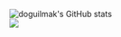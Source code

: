 ![doguilmak's GitHub stats](https://github-readme-stats.vercel.app/api?username=doguilmak&theme=dark&show_icons=true)
<br>
![](https://visitor-badge.laobi.icu/badge?page_id=doguilmak.doguilmak)
<!--
**doguilmak/doguilmak** is a ✨ _special_ ✨ repository because its `README.md` (this file) appears on your GitHub profile.

Here are some ideas to get you started:

### Hi there 👋

- 🔭 I’m currently working on ...
- 🌱 I’m currently learning ...
- 👯 I’m looking to collaborate on ...
- 🤔 I’m looking for help with ...
- 💬 Ask me about ...
- 📫 How to reach me: ...
- 😄 Pronouns: ...
- ⚡ Fun fact: ...
-->
